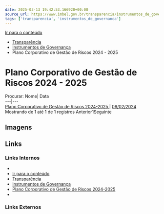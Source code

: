 ```yaml
---
date: 2025-03-13 19:42:53.166920+00:00
source_url: https://www.imbel.gov.br/transparencia/instrumentos_de_governanca/plano_corporativo_de_gestao_de_riscos_2024___2025
tags: ['transparencia', 'instrumentos_de_governanca']
---
```


[](https://www.imbel.gov.br/transparencia/instrumentos_de_governanca/plano_corporativo_de_gestao_de_riscos_2024___2025)
[Ir para o conteúdo](https://www.imbel.gov.br/transparencia/instrumentos_de_governanca/plano_corporativo_de_gestao_de_riscos_2024___2025#conteudo)
  * [ Transparência](https://www.imbel.gov.br/transparencia)
  * [ Instrumentos de Governança](https://www.imbel.gov.br/transparencia/instrumentos_de_governanca)
  * Plano Corporativo de Gestão de Riscos 2024 - 2025


# Plano Corporativo de Gestão de Riscos 2024 - 2025
Procurar:
Nome| Data  
---|---  
[ Plano Corporativo de Gestão de Riscos 2024-2025 ](https://www.imbel.gov.br/storage/transparencia/1711386937.pdf) | [09/02/2024](https://www.imbel.gov.br/storage/transparencia/1711386937.pdf)  
Mostrando de 1 até 1 de 1 registros
Anterior1Seguinte
[ ](https://www.imbel.gov.br/transparencia/instrumentos_de_governanca/plano_corporativo_de_gestao_de_riscos_2024___2025#home)


## Imagens



## Links

### Links Internos

- [](https://www.imbel.gov.br/transparencia/instrumentos_de_governanca/plano_corporativo_de_gestao_de_riscos_2024___2025)
- [Ir para o conteúdo](https://www.imbel.gov.br/transparencia/instrumentos_de_governanca/plano_corporativo_de_gestao_de_riscos_2024___2025#conteudo)
- [Transparência](https://www.imbel.gov.br/transparencia)
- [Instrumentos de Governança](https://www.imbel.gov.br/transparencia/instrumentos_de_governanca)
- [Plano Corporativo de Gestão de Riscos 2024-2025](https://www.imbel.gov.br/storage/transparencia/1711386937.pdf)
- [](https://www.imbel.gov.br/transparencia/instrumentos_de_governanca/plano_corporativo_de_gestao_de_riscos_2024___2025#home)

### Links Externos


